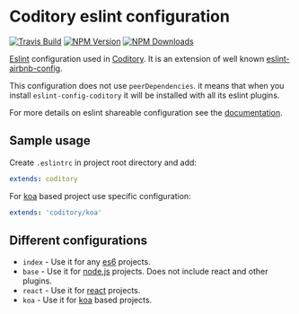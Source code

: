 # Coditory eslint configuration

[![Travis Build](https://img.shields.io/travis/coditory/eslint-config-coditory.svg?style=flat-square)](https://travis-ci.org/coditory/eslint-config-coditory)
[![NPM Version](https://img.shields.io/npm/v/eslint-config-coditory.svg?style=flat-square)](http://npm.im/eslint-config-coditory)
[![NPM Downloads](https://img.shields.io/npm/dm/eslint-config-coditory.svg?style=flat-square)](http://npm-stat.com/charts.html?package=eslint-config-coditory&from=2015-08-01)

[Eslint](http://eslint.org/) configuration used in [Coditory](https://github.com/coditory).
It is an extension of well known [eslint-airbnb-config](https://github.com/airbnb/javascript).

This configuration does not use `peerDependencies`. it means that when you install `eslint-config-coditory` it will be installed with all its eslint plugins.

For more details on eslint shareable configuration see the [documentation](http://eslint.org/docs/developer-guide/shareable-configs).

## Sample usage

Create `.eslintrc` in project root directory and add:

```yaml
extends: coditory
```

For [koa](http://koajs.com/) based project use specific configuration:

```yaml
extends: 'coditory/koa'
```

## Different configurations

- `index` - Use it for any [es6](http://es6-features.org/) projects.
- `base` - Use it for [node.js](https://nodejs.org/) projects. Does not include react and other plugins.
- `react` - Use it for [react](https://facebook.github.io/react/) projects.
- `koa` - Use it for [koa](http://koajs.com/) based projects.
